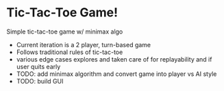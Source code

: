 # Tic-Tac-Toe Game!
Simple tic-tac-toe game w/ minimax algo
- Current iteration is a 2 player, turn-based game
- Follows traditional rules of tic-tac-toe
- various edge cases explores and taken care of for replayability and if user quits early
- TODO: add minimax algorithm and convert game into player vs AI style
- TODO: build GUI
